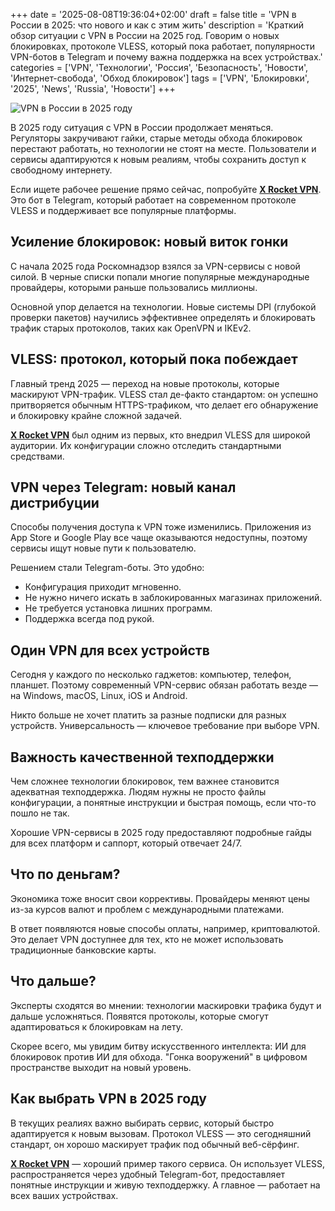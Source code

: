+++
date = '2025-08-08T19:36:04+02:00'
draft = false
title = 'VPN в России в 2025: что нового и как с этим жить'
description = 'Краткий обзор ситуации с VPN в России на 2025 год. Говорим о новых блокировках, протоколе VLESS, который пока работает, популярности VPN-ботов в Telegram и почему важна поддержка на всех устройствах.'
categories = ['VPN', 'Технологии', 'Россия', 'Безопасность', 'Новости', 'Интернет-свобода', 'Обход блокировок']
tags = ['VPN', 'Блокировки', '2025', 'News', 'Russia', 'Новости']
+++

![VPN в России в 2025 году](https://ladyfly-content.fra1.cdn.digitaloceanspaces.com/B8AEB0C7-E158-4178-8C1F-0BB7BD54C056.jpeg)

В 2025 году ситуация с VPN в России продолжает меняться. Регуляторы закручивают гайки, старые методы обхода блокировок перестают работать, но технологии не стоят на месте. Пользователи и сервисы адаптируются к новым реалиям, чтобы сохранить доступ к свободному интернету.

Если ищете рабочее решение прямо сейчас, попробуйте **[X Rocket VPN](https://t.me/X_Rocket_VPN_bot?start=ref-b-9)**. Это бот в Telegram, который работает на современном протоколе VLESS и поддерживает все популярные платформы.

## Усиление блокировок: новый виток гонки

С начала 2025 года Роскомнадзор взялся за VPN-сервисы с новой силой. В черные списки попали многие популярные международные провайдеры, которыми раньше пользовались миллионы.

Основной упор делается на технологии. Новые системы DPI (глубокой проверки пакетов) научились эффективнее определять и блокировать трафик старых протоколов, таких как OpenVPN и IKEv2.

## VLESS: протокол, который пока побеждает

Главный тренд 2025 — переход на новые протоколы, которые маскируют VPN-трафик. VLESS стал де-факто стандартом: он успешно притворяется обычным HTTPS-трафиком, что делает его обнаружение и блокировку крайне сложной задачей.

**[X Rocket VPN](https://t.me/X_Rocket_VPN_bot?start=ref-b-9)** был одним из первых, кто внедрил VLESS для широкой аудитории. Их конфигурации сложно отследить стандартными средствами.

## VPN через Telegram: новый канал дистрибуции

Способы получения доступа к VPN тоже изменились. Приложения из App Store и Google Play все чаще оказываются недоступны, поэтому сервисы ищут новые пути к пользователю.

Решением стали Telegram-боты. Это удобно:

- Конфигурация приходит мгновенно.
- Не нужно ничего искать в заблокированных магазинах приложений.
- Не требуется установка лишних программ.
- Поддержка всегда под рукой.

## Один VPN для всех устройств

Сегодня у каждого по несколько гаджетов: компьютер, телефон, планшет. Поэтому современный VPN-сервис обязан работать везде — на Windows, macOS, Linux, iOS и Android.

Никто больше не хочет платить за разные подписки для разных устройств. Универсальность — ключевое требование при выборе VPN.

## Важность качественной техподдержки

Чем сложнее технологии блокировок, тем важнее становится адекватная техподдержка. Людям нужны не просто файлы конфигурации, а понятные инструкции и быстрая помощь, если что-то пошло не так.

Хорошие VPN-сервисы в 2025 году предоставляют подробные гайды для всех платформ и саппорт, который отвечает 24/7.

## Что по деньгам?

Экономика тоже вносит свои коррективы. Провайдеры меняют цены из-за курсов валют и проблем с международными платежами.

В ответ появляются новые способы оплаты, например, криптовалютой. Это делает VPN доступнее для тех, кто не может использовать традиционные банковские карты.

## Что дальше?

Эксперты сходятся во мнении: технологии маскировки трафика будут и дальше усложняться. Появятся протоколы, которые смогут адаптироваться к блокировкам на лету.

Скорее всего, мы увидим битву искусственного интеллекта: ИИ для блокировок против ИИ для обхода. "Гонка вооружений" в цифровом пространстве выходит на новый уровень.

## Как выбрать VPN в 2025 году

В текущих реалиях важно выбирать сервис, который быстро адаптируется к новым вызовам. Протокол VLESS — это сегодняшний стандарт, он хорошо маскирует трафик под обычный веб-сёрфинг.

**[X Rocket VPN](https://t.me/X_Rocket_VPN_bot?start=ref-b-9)** — хороший пример такого сервиса. Он использует VLESS, распространяется через удобный Telegram-бот, предоставляет понятные инструкции и живую техподдержку. А главное — работает на всех ваших устройствах.